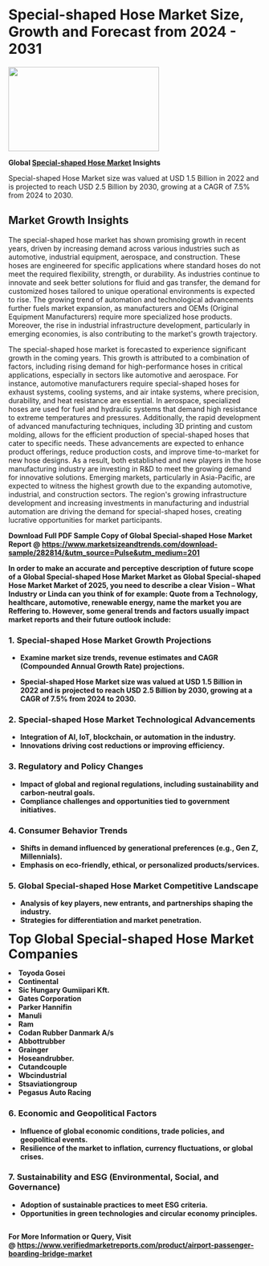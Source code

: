 <H1>Special-shaped Hose Market Size, Growth and Forecast from 2024 - 2031</H1><img class="aligncenter size-medium wp-image-584254" src="https://thirdeyenews.in/wp-content/uploads/2024/09/Global-Market-Research-300x168.jpeg" alt="" width="300" height="168" /><p><strong>Global&nbsp;<a href="https://www.marketsizeandtrends.com/download-sample/282814/&amp;utm_source=Pulse&amp;utm_medium=201">Special-shaped Hose Market</a> Insights</strong></p><p>Special-shaped Hose Market size was valued at USD 1.5 Billion in 2022 and is projected to reach USD 2.5 Billion by 2030, growing at a CAGR of 7.5% from 2024 to 2030.</p><p><h2>Market Growth Insights</h2> <p>The special-shaped hose market has shown promising growth in recent years, driven by increasing demand across various industries such as automotive, industrial equipment, aerospace, and construction. These hoses are engineered for specific applications where standard hoses do not meet the required flexibility, strength, or durability. As industries continue to innovate and seek better solutions for fluid and gas transfer, the demand for customized hoses tailored to unique operational environments is expected to rise. The growing trend of automation and technological advancements further fuels market expansion, as manufacturers and OEMs (Original Equipment Manufacturers) require more specialized hose products. Moreover, the rise in industrial infrastructure development, particularly in emerging economies, is also contributing to the market's growth trajectory.</p> <p><strong></strong></p> <p>The special-shaped hose market is forecasted to experience significant growth in the coming years. This growth is attributed to a combination of factors, including rising demand for high-performance hoses in critical applications, especially in sectors like automotive and aerospace. For instance, automotive manufacturers require special-shaped hoses for exhaust systems, cooling systems, and air intake systems, where precision, durability, and heat resistance are essential. In aerospace, specialized hoses are used for fuel and hydraulic systems that demand high resistance to extreme temperatures and pressures. Additionally, the rapid development of advanced manufacturing techniques, including 3D printing and custom molding, allows for the efficient production of special-shaped hoses that cater to specific needs. These advancements are expected to enhance product offerings, reduce production costs, and improve time-to-market for new hose designs. As a result, both established and new players in the hose manufacturing industry are investing in R&D to meet the growing demand for innovative solutions. Emerging markets, particularly in Asia-Pacific, are expected to witness the highest growth due to the expanding automotive, industrial, and construction sectors. The region's growing infrastructure development and increasing investments in manufacturing and industrial automation are driving the demand for special-shaped hoses, creating lucrative opportunities for market participants.</p> <p><strong></p><p><span class=""><strong>Download Full PDF Sample Copy of Global Special-shaped Hose Market Report</strong> @ <a href="https://www.marketsizeandtrends.com/download-sample/282814/&amp;utm_source=Pulse&amp;utm_medium=201" target="_blank">https://www.marketsizeandtrends.com/download-sample/282814/&amp;utm_source=Pulse&amp;utm_medium=201</a></span></p><p>In order to make an accurate and perceptive description of future scope of a Global&nbsp;Special-shaped Hose Market Market as Global&nbsp;Special-shaped Hose Market Market of 2025, you need to describe a clear Vision &ndash; What Industry or Linda can you think of for example: Quote from a Technology, healthcare, automotive, renewable energy, name the market you are Reffering to. However, some general trends and factors usually impact market reports and their future outlook include:</p><h3>1.&nbsp;<strong>Special-shaped Hose Market Growth Projections</strong></h3><ul><li>Examine market size trends, revenue estimates and CAGR (Compounded Annual Growth Rate) projections.</li><li><p>Special-shaped Hose Market size was valued at USD 1.5 Billion in 2022 and is projected to reach USD 2.5 Billion by 2030, growing at a CAGR of 7.5% from 2024 to 2030.</p></li></ul><h3>2.&nbsp;<strong>Special-shaped Hose Market Technological Advancements</strong></h3><ul><li>Integration of AI, IoT, blockchain, or automation in the industry.</li><li>Innovations driving cost reductions or improving efficiency.</li></ul><h3>3.&nbsp;<strong>Regulatory and Policy Changes</strong></h3><ul><li>Impact of global and regional regulations, including sustainability and carbon-neutral goals.</li><li>Compliance challenges and opportunities tied to government initiatives.</li></ul><h3>4.&nbsp;<strong>Consumer Behavior Trends</strong></h3><ul><li>Shifts in demand influenced by generational preferences (e.g., Gen Z, Millennials).</li><li>Emphasis on eco-friendly, ethical, or personalized products/services.</li></ul><h3>5.&nbsp;<strong>Global Special-shaped Hose Market Competitive Landscape</strong></h3><ul><li>Analysis of key players, new entrants, and partnerships shaping the industry.</li><li>Strategies for differentiation and market penetration.</li></ul><p data-pm-slice="1 1 []"><span style="color: inherit; font-family: inherit; font-size: 25px;">Top Global Special-shaped Hose Market Companies</span></p><div class="" data-test-id=""><p><li>Toyoda Gosei</li><li> Continental</li><li> Sic Hungary Gumiipari Kft.</li><li> Gates Corporation</li><li> Parker Hannifin</li><li> Manuli</li><li> Ram</li><li> Codan Rubber Danmark A/s</li><li> Abbottrubber</li><li> Grainger</li><li> Hoseandrubber.</li><li> Cutandcouple</li><li> Wbcindustrial</li><li> Stsaviationgroup</li><li> Pegasus Auto Racing</li></p></div><h3>6.&nbsp;<strong>Economic and Geopolitical Factors</strong></h3><ul><li>Influence of global economic conditions, trade policies, and geopolitical events.</li><li>Resilience of the market to inflation, currency fluctuations, or global crises.</li></ul><h3>7.&nbsp;<strong>Sustainability and ESG (Environmental, Social, and Governance)</strong></h3><ul><li>Adoption of sustainable practices to meet ESG criteria.</li><li>Opportunities in green technologies and circular economy principles.</li></ul><h2><strong style="font-size: 14px;">For More Information or Query, Visit @&nbsp;</strong><a style="background-color: #ffffff; font-size: 14px;" href="https://www.marketsizeandtrends.com/report/special-shaped-hose-market/" target="_blank">https://www.verifiedmarketreports.com/product/airport-passenger-boarding-bridge-market</a></h2>
